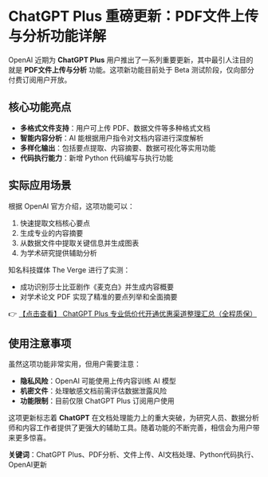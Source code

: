 # ChatGPT Plus 重磅更新：PDF文件上传与分析功能详解

OpenAI 近期为 **ChatGPT Plus** 用户推出了一系列重要更新，其中最引人注目的就是 **PDF文件上传与分析** 功能。这项新功能目前处于 Beta 测试阶段，仅向部分付费订阅用户开放。

## 核心功能亮点

- **多格式文件支持**：用户可上传 PDF、数据文件等多种格式文档
- **智能内容分析**：AI 能根据用户指令对文档内容进行深度解析
- **多样化输出**：包括要点提取、内容摘要、数据可视化等实用功能
- **代码执行能力**：新增 Python 代码编写与执行功能

## 实际应用场景

根据 OpenAI 官方介绍，这项功能可以：
1. 快速提取文档核心要点
2. 生成专业的内容摘要
3. 从数据文件中提取关键信息并生成图表
4. 为学术研究提供辅助分析

知名科技媒体 The Verge 进行了实测：
- 成功识别莎士比亚剧作《麦克白》并生成内容概要
- 对学术论文 PDF 实现了精准的要点列举和全面摘要

👉 [【点击查看】 ChatGPT Plus 专业低价代开通优惠渠道整理汇总（全程质保）](https://bit.ly/DaiKai)

## 使用注意事项

虽然这项功能非常实用，但用户需要注意：
- **隐私风险**：OpenAI 可能使用上传内容训练 AI 模型
- **机密文件**：处理敏感文档前需评估数据泄露风险
- **功能限制**：目前仅限 ChatGPT Plus 订阅用户使用

这项更新标志着 **ChatGPT** 在文档处理能力上的重大突破，为研究人员、数据分析师和内容工作者提供了更强大的辅助工具。随着功能的不断完善，相信会为用户带来更多惊喜。

**关键词**：ChatGPT Plus、PDF分析、文件上传、AI文档处理、Python代码执行、OpenAI更新